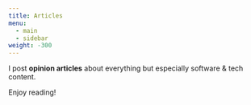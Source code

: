 ```yaml
---
title: Articles
menu:
  - main
  - sidebar
weight: -300
---
```


I post **opinion articles** about everything but especially software & tech content.

Enjoy reading!
